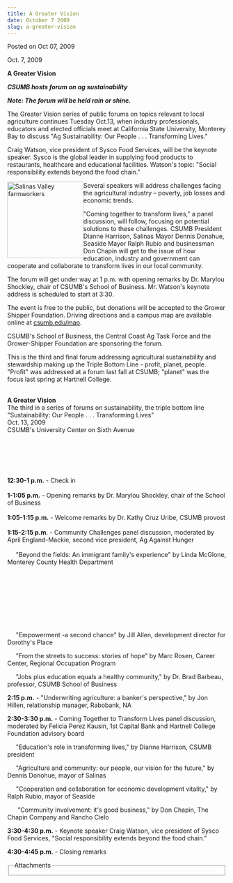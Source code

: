 ```yaml
---
title: A Greater Vision
date: October 7 2009
slug: a-greater-vision
---
```


 



<span class="date">Posted on Oct 07, 2009    </span>
<p>Oct. 7, 2009</p>
<strong>A Greater Vision</strong>
<p><strong><em>CSUMB hosts forum on ag
sustainability</em></strong></p>
<p><strong><em>Note: The forum will be held rain or
shine.<br/></em></strong></p>
<p>The Greater Vision series of public forums on topics relevant to
local agriculture continues&#xA0;Tuesday Oct.13, when industry
professionals, educators and elected officials meet at California
State University, Monterey Bay to discuss &quot;Ag Sustainability: Our
People . . . Transforming Lives.&quot;</p>
<p>Craig Watson, vice president of Sysco Food Services, will be the
keynote speaker. Sysco is the global leader in supplying food
products to restaurants, healthcare and educational facilities.
Watson&apos;s topic: &quot;Social responsibility extends beyond the food
chain.&quot;</p>
<p><img alt="Salinas Valley farmworkers" height="175" src="https://news.csumb.edu/sites/default/files/65/igx_migrate/images/farm_workers.jpg" style="float:left" width="175">Several speakers will address
challenges facing the agricultural industry &#x2013; poverty, job losses
and economic trends.</img></p>
<p>&quot;Coming together to transform lives,&quot; a panel discussion, will
follow, focusing on potential solutions to these challenges. CSUMB
President Dianne Harrison, Salinas Mayor Dennis Donahue, Seaside
Mayor Ralph Rubio and businessman Don Chapin will get to the issue
of how education, industry and government can cooperate and
collaborate to transform lives in our local community.</p>
<p>The forum will get under way at 1 p.m. with opening remarks by
Dr. Marylou Shockley, chair of CSUMB&apos;s School of Business. Mr.
Watson&apos;s keynote address is scheduled to start at 3:30.</p>
<p>The event is free to the public, but donations will be accepted
to the Grower Shipper Foundation. Driving directions and a campus
map are available online at <a href="https://csumb.edu/map" rel="nofollow">csumb.edu/map</a>.</p>
<p>CSUMB&apos;s School of Business, the Central Coast Ag Task Force and
the Grower-Shipper Foundation are sponsoring the forum.</p>
<p>This is the third and final forum addressing agricultural
sustainability and stewardship making up the Triple Bottom Line -
profit, planet, people. &quot;Profit&quot; was addressed at a forum last fall
at CSUMB; &quot;planet&quot; was the focus last spring at Hartnell
College.</p>
<p><br>
<strong>A Greater Vision</strong><br>
The third in a series of forums on sustainability, the triple
bottom line<br>
&quot;Sustainability: Our People . . . Transforming Lives&quot;<br>
Oct. 13, 2009<br>
CSUMB&apos;s University Center on Sixth Avenue</br></br></br></br></br></p>
<p><br>
<strong>12:30-1 p.m.</strong> - Check in<br>
<br>
<strong>1-1:05 p.m.</strong> - Opening remarks by Dr. Marylou
Shockley, chair of the School of Business<br>
<br>
<strong>1:05-1:15 p.m.</strong> - Welcome remarks by Dr. Kathy Cruz
Uribe, CSUMB provost<br>
<br>
<strong>1:15-2:15 p.m</strong>. - Community Challenges panel
discussion, moderated by April England-Mackie, second vice
president, Ag Against Hunger<br>
<br>
&#xA0;&#xA0;&#xA0;&#xA0; &quot;Beyond the fields: An immigrant family&apos;s
experience&quot; by Linda McGlone, Monterey County Health Department</br></br></br></br></br></br></br></br></br></p>
<p>&#xA0;&#xA0;&#xA0;&#xA0; &quot;Empowerment -a second chance&quot; by Jill
Allen, development director for Dorothy&apos;s Place</p>
<p>&#xA0;&#xA0;&#xA0;&#xA0; &quot;From the streets to success: stories
of hope&quot; by Marc Rosen, Career Center, Regional Occupation
Program</p>
<p>&#xA0;&#xA0;&#xA0;&#xA0; &quot;Jobs plus education equals a healthy
community,&quot; by Dr. Brad Barbeau, professor, CSUMB School of
Business</p>
<p><strong>2:15 p.m.</strong> - &quot;Underwriting agriculture: a
banker&apos;s perspective,&quot; by Jon Hillen, relationship manager,
Rabobank, NA</p>
<p><strong>2:30-3:30 p.m.</strong> - Coming Together to Transform
Lives panel discussion, moderated by Felicia Perez Kausin, 1st
Capital Bank and Hartnell College Foundation advisory board</p>
<p>&#xA0;&#xA0;&#xA0;&#xA0; &quot;Education&apos;s role in transforming
lives,&quot; by Dianne Harrison, CSUMB president</p>
<p>&#xA0;&#xA0;&#xA0;&#xA0; &quot;Agriculture and community: our people,
our vision for the future,&quot; by Dennis Donohue, mayor of Salinas</p>
<p>&#xA0;&#xA0;&#xA0;&#xA0; &quot;Cooperation and collaboration for
economic development vitality,&quot; by Ralph Rubio, mayor of
Seaside</p>
<p>&#xA0;&#xA0;&#xA0;&#xA0;&#xA0; &quot;Community Involvement: it&apos;s good
business,&quot; by Don Chapin, The Chapin Company and Rancho Cielo</p>
<p><strong>3:30-4:30 p.m.</strong> - Keynote speaker Craig Watson,
vice president of Sysco Food Services, &quot;Social responsibility
extends beyond the food chain.&quot;</p>
<p><strong>4:30-4:45 p.m.</strong> - Closing remarks</p>
<fieldset class="fieldgroup group-attachments">
<legend>Attachments</legend>
<div class="field field-type-emvideo field-field-attach-video">
<div class="field-items">
<div class="field-item odd">
<div class="emvideo emvideo-video emvideo-"/>
</div>
</div>
</div>
</fieldset>





 
